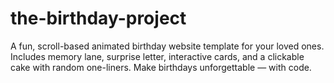# the-birthday-project
A fun, scroll-based animated birthday website template for your loved ones. Includes memory lane, surprise letter, interactive cards, and a clickable cake with random one-liners. Make birthdays unforgettable — with code.
